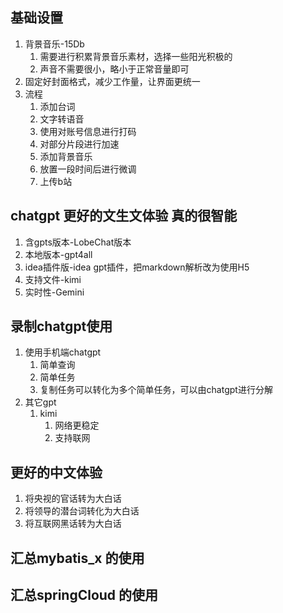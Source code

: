 ## 基础设置
1. 背景音乐-15Db
   1. 需要进行积累背景音乐素材，选择一些阳光积极的
   2. 声音不需要很小，略小于正常音量即可
2. 固定好封面格式，减少工作量，让界面更统一
3. 流程
   1. 添加台词
   2. 文字转语音
   3. 使用对账号信息进行打码
   4. 对部分片段进行加速
   5. 添加背景音乐
   6. 放置一段时间后进行微调
   7. 上传b站

## chatgpt 更好的文生文体验 真的很智能
 1. 含gpts版本-LobeChat版本
 2. 本地版本-gpt4all
 3. idea插件版-idea gpt插件，把markdown解析改为使用H5
 4. 支持文件-kimi
 5. 实时性-Gemini

## 录制chatgpt使用
1. 使用手机端chatgpt
   1. 简单查询
   2. 简单任务
   3. 复制任务可以转化为多个简单任务，可以由chatgpt进行分解
2. 其它gpt
   1. kimi
       1. 网络更稳定
       2. 支持联网


## 更好的中文体验
1. 将央视的官话转为大白话
2. 将领导的潜台词转化为大白话
3. 将互联网黑话转为大白话


## 汇总mybatis_x 的使用

## 汇总springCloud 的使用

